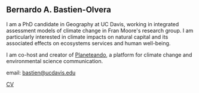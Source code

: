 ## Bernardo A. Bastien-Olvera

I am a PhD candidate in Geography at UC Davis, working in integrated assessment models of climate change in Fran Moore's research group. I am particularly interested in climate impacts on natural capital and its associated effects on ecosystems services and human well-being.
 

I am co-host and creator of [Planeteando](https://planeteando.org/), a platform for climate change and environmental science communication.

email: bastien@ucdavis.edu

[CV](https://drive.google.com/file/d/1RzXXNVNaHN4kz_vTXt7fgyiiQg1mqeC6/view)
